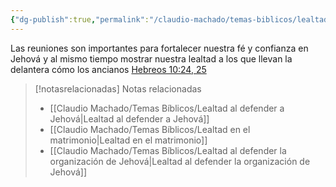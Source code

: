 ```yaml
---
{"dg-publish":true,"permalink":"/claudio-machado/temas-biblicos/lealtad-a-los-ancianos/","title":"Lealtad a los ancianos","tags":["lealtad"]}
---
```


Las reuniones son importantes para fortalecer nuestra fé y confianza en Jehová y al mismo tiempo mostrar nuestra lealtad a los que llevan la delantera cómo los ancianos [Hebreos 10:24, 25](https://wol.jw.org/es/wol/bc/r4/lp-s/1996205/19/0)



> [!notasrelacionadas] Notas relacionadas
> - [[Claudio Machado/Temas Bíblicos/Lealtad al defender a Jehová\|Lealtad al defender a Jehová]]
> - [[Claudio Machado/Temas Bíblicos/Lealtad en el matrimonio\|Lealtad en el matrimonio]]
> - [[Claudio Machado/Temas Bíblicos/Lealtad al defender la organización de Jehová\|Lealtad al defender la organización de Jehová]]

